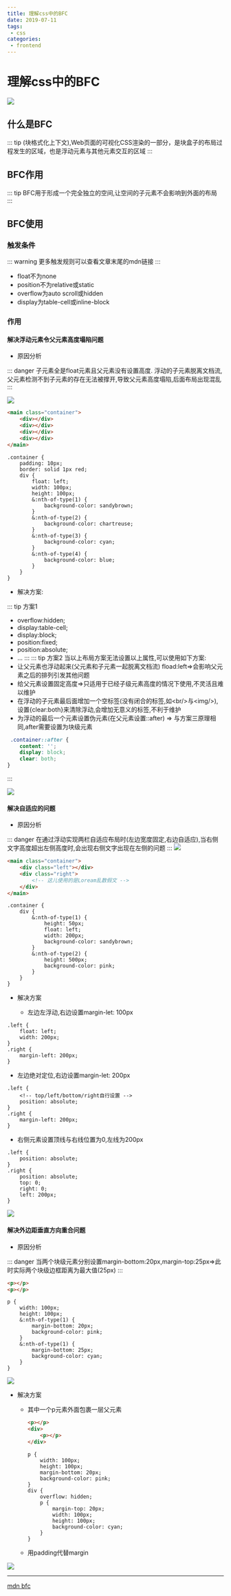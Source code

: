 ```yaml
---
title: 理解css中的BFC
date: 2019-07-11
tags:
 - css
categories: 
 - frontend
---
```


# 理解css中的BFC
![](/img/frontend/2019/071101/header.png)

## 什么是BFC

::: tip
(块格式化上下文),Web页面的可视化CSS渲染的一部分，是块盒子的布局过程发生的区域，也是浮动元素与其他元素交互的区域
:::

## BFC作用

::: tip
BFC用于形成一个完全独立的空间,让空间的子元素不会影响到外面的布局
:::

## BFC使用

### 触发条件

::: warning
更多触发规则可以查看文章末尾的mdn链接
:::

- float不为none
- position不为relative或static
- overflow为auto scroll或hidden
- display为table-cell或inline-block

### 作用

#### 解决浮动元素令父元素高度塌陷问题

- 原因分析

::: danger
子元素全是float元素且父元素没有设置高度.
浮动的子元素脱离文档流,父元素检测不到子元素的存在无法被撑开,导致父元素高度塌陷,后面布局出现混乱
:::

![](/img/frontend/2019/071101/bfc01.png)

```html
<main class="container">
    <div></div>
    <div></div>
    <div></div>
    <div></div>
</main>
```
```less
.container {
    padding: 10px;
    border: solid 1px red;
    div {
        float: left;
        width: 100px;
        height: 100px;
        &:nth-of-type(1) {
            background-color: sandybrown;
        }
        &:nth-of-type(2) {
            background-color: chartreuse;
        }
        &:nth-of-type(3) {
            background-color: cyan;
        }
        &:nth-of-type(4) {
            background-color: blue;
        }
    }
}
```

- 解决方案:

::: tip 方案1
- overflow:hidden;
- display:table-cell;
- display:block;
- position:fixed;
- position:absolute;
- ...
:::
::: tip 方案2
当以上布局方案无法设置以上属性,可以使用如下方案:
- 让父元素也浮动起来(父元素和子元素一起脱离文档流) fload:left=>会影响父元素之后的排列引发其他问题
- 给父元素设置固定高度=>只适用于已经子级元素高度的情况下使用,不灵活且难以维护
- 在浮动的子元素最后面增加一个空标签(没有闭合的标签,如\<br/>与\<img/>),设置{clear:both}来清除浮动,会增加无意义的标签,不利于维护
- 为浮动的最后一个元素设置伪元素(在父元素设置::after) => 与方案三原理相同,after需要设置为块级元素
```css
 .container::after {
    content: '';
    display: block;
    clear: both;
}
```
:::

![](/img/frontend/2019/071101/bfc02.png)

#### 解决自适应的问题

- 原因分析

::: danger
在通过浮动实现两栏自适应布局时(左边宽度固定,右边自适应),当右侧文字高度超出左侧高度时,会出现右侧文字出现在左侧的问题
:::
![](/img/frontend/2019/071101/bfc03.png)

```html
<main class="container">
    <div class="left"></div>
    <div class="right">
        <!-- 这儿使用的是Loream乱数假文 --> 
    </div>
</main>
```
```less
.container {
    div {
        &:nth-of-type(1) {
            height: 50px;
            float: left;
            width: 200px;
            background-color: sandybrown;
        }
        &:nth-of-type(2) {
            height: 500px;
            background-color: pink;
        }
    }
}
```

- 解决方案

  - 左边左浮动,右边设置margin-let: 100px

```less
.left {
    float: left;
    width: 200px;
}
.right {
    margin-left: 200px;
}
```

  - 左边绝对定位,右边设置margin-let: 200px

```less
.left {
    <!-- top/left/bottom/right自行设置 -->
    position: absolute;
}
.right {
    margin-left: 200px;
}
```

  - 右侧元素设置顶线与右线位置为0,左线为200px

```less
.left {
    position: absolute;
}
.right {
    position: absolute;
    top: 0;
    right: 0;
    left: 200px;
}
```

![](/img/frontend/2019/071101/bfc04.png)

#### 解决外边距垂直方向重合问题

- 原因分析

::: danger
当两个块级元素分别设置margin-bottom:20px,margin-top:25px=>此时实际两个块级边框距离为最大值(25px)
:::

```html
<p></p>
<p></p>
```

```less
p {
    width: 100px;
    height: 100px;
    &:nth-of-type(1) {
        margin-bottom: 20px;
        background-color: pink;
    }
    &:nth-of-type(1) {
        margin-bottom: 25px;
        background-color: cyan;
    }
}
```

![](/img/frontend/2019/071101/bfc05.png)

- 解决方案

  - 其中一个p元素外面包裹一层父元素

    ```html
    <p></p>
    <div>
        <p></p>
    </div>
    ```
    ```less
    p {
        width: 100px;
        height: 100px;
        margin-bottom: 20px;
        background-color: pink;
    }
    div {
        overflow: hidden;
        p {
            margin-top: 20px;
            width: 100px;
            height: 100px;
            background-color: cyan;
        }
    }
    ```

  - 用padding代替margin

![](/img/frontend/2019/071101/bfc06.png)

---

[mdn bfc](https://developer.mozilla.org/zh-CN/docs/Web/Guide/CSS/Block_formatting_context)
